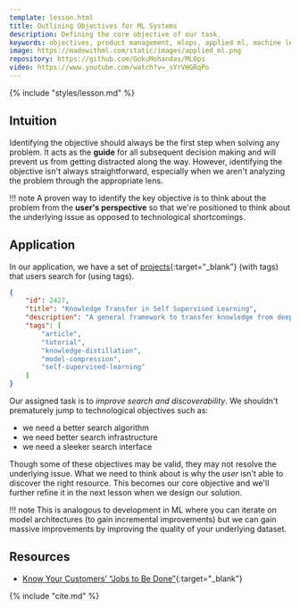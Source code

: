 ```yaml
---
template: lesson.html
title: Outlining Objectives for ML Systems
description: Defining the core objective of our task.
keywords: objectives, product management, mlops, applied ml, machine learning, ml in production, machine learning in production, applied machine learning
image: https://madewithml.com/static/images/applied_ml.png
repository: https://github.com/GokuMohandas/MLOps
video: https://www.youtube.com/watch?v=_sYrVHGRqPo
---
```


<!-- <div class="ai-center-all">
    <iframe width="600" height="337.5" src="https://www.youtube.com/embed/_sYrVHGRqPo?rel=0" frameborder="0"
    allow="accelerometer; autoplay; clipboard-write; encrypted-media; gyroscope; picture-in-picture"
    allowfullscreen></iframe>
</div> -->

{% include "styles/lesson.md" %}

## Intuition

Identifying the objective should always be the first step when solving any problem. It acts as the **guide** for all subsequent decision making and will prevent us from getting distracted along the way. However, identifying the objective isn't always straightforward, especially when we aren't analyzing the problem through the appropriate lens.

!!! note
    A proven way to identify the key objective is to think about the problem from the **user's perspective** so that we're positioned to think about the underlying issue as opposed to technological shortcomings.

## Application
In our application, we have a set of [projects](https://raw.githubusercontent.com/GokuMohandas/MadeWithML/main/datasets/projects.json){:target="_blank"} (with tags) that users search for (using tags).

```json linenums="1"
{
    "id": 2427,
    "title": "Knowledge Transfer in Self Supervised Learning",
    "description": "A general framework to transfer knowledge from deep self-supervised models to shallow task-specific models.",
    "tags": [
        "article",
        "tutorial",
        "knowledge-distillation",
        "model-compression",
        "self-supervised-learning"
    ]
}
```

Our assigned task is to *improve search and discoverability*. We shouldn't prematurely jump to technological objectives such as:

- we need a better search algorithm
- we need better search infrastructure
- we need a sleeker search interface

Though some of these objectives may be valid, they may not resolve the underlying issue. What we need to think about is why the *user* isn't able to discover the right resource. This becomes our core objective and we'll further refine it in the next lesson when we design our solution.

!!! note
    This is analogous to development in ML where you can iterate on model architectures (to gain incremental improvements) but we can gain massive improvements by improving the quality of your underlying dataset.

## Resources
- [Know Your Customers’ “Jobs to Be Done”](https://hbr.org/2016/09/know-your-customers-jobs-to-be-done){:target="_blank"}


<!-- Citation -->
{% include "cite.md" %}